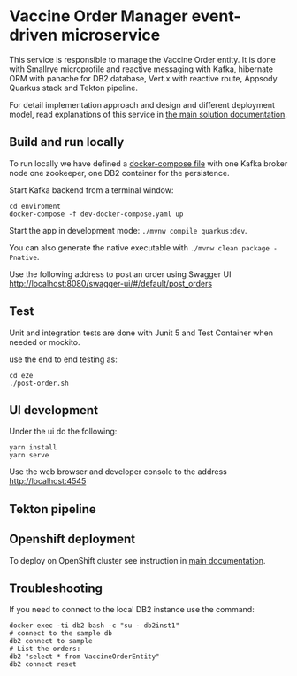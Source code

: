 # Vaccine Order Manager event-driven microservice

This service is responsible to manage the Vaccine Order entity. It is done with Smallrye microprofile and reactive messaging with Kafka, hibernate ORM with panache for DB2 database, Vert.x with reactive route, Appsody Quarkus stack and Tekton pipeline.

For detail implementation approach and design and different deployment model, read explanations of this service in [the main solution documentation](https://ibm-cloud-architecture.github.io/vaccine-solution-main/solution/orderms/).


## Build and run locally

To run locally we have defined a [docker-compose file]() with one Kafka broker node one zookeeper, one DB2 container for the persistence.

Start Kafka backend from a terminal window: 

```
cd enviroment
docker-compose -f dev-docker-compose.yaml up
```

Start the app in development mode: `./mvnw compile quarkus:dev`.

You can also generate the native executable with `./mvnw clean package -Pnative`.

Use the following address to post an order using Swagger UI [http://localhost:8080/swagger-ui/#/default/post_orders](http://localhost:8080/swagger-ui/#/default/post_orders) 

## Test

Unit and integration tests are done with Junit 5 and Test Container when needed or mockito.

use the end to end testing as:

```shell
cd e2e
./post-order.sh
```

## UI development

Under the ui do the following:

```
yarn install
yarn serve
```

Use the web browser and developer console to the address [http://localhost:4545](http://localhost:4545)

## Tekton pipeline



## Openshift deployment

To deploy on OpenShift cluster see instruction in [main documentation](https://ibm-cloud-architecture.github.io/vaccine-solution-main/solution/orderms/).


## Troubleshooting

If you need to connect to the local DB2 instance use the command:

```shell
docker exec -ti db2 bash -c "su - db2inst1"
# connect to the sample db
db2 connect to sample
# List the orders:
db2 "select * from VaccineOrderEntity"
db2 connect reset 
```